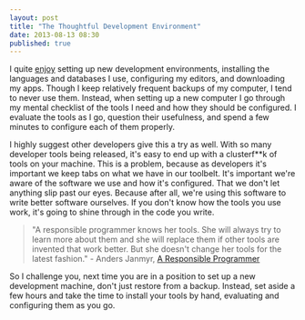 ```yaml
---
layout: post
title: "The Thoughtful Development Environment"
date: 2013-08-13 08:30
published: true
---
```


I quite [enjoy](https://twitter.com/aley/status/358438664302379011) setting up new development environments, installing the languages and databases I use, configuring my editors, and downloading my apps. Though I keep relatively frequent backups of my computer, I tend to never use them. Instead, when setting up a new computer I go through my mental checklist of the tools I need and how they should be configured. I evaluate the tools as I go, question their usefulness, and spend a few minutes to configure each of them properly.

I highly suggest other developers give this a try as well. With so many developer tools being released, it's easy to end up with a clusterf**k of tools on your machine. This is a problem, because as developers it's important we keep tabs on what we have in our toolbelt. It's important we're aware of the software we use and how it's configured. That we don't let anything slip past our eyes. Because after all, we're using this software to write better software ourselves. If you don't know how the tools you use work, it's going to shine through in the code you write.

> "A responsible programmer knows her tools. She will always try to learn more about them and she will replace them if other tools are invented that work better. But she doesn't change her tools for the latest fashion." - Anders Janmyr, [A Responsible Programmer](http://anders.janmyr.com/2013/04/a-responsible-programmer.html)

So I challenge you, next time you are in a position to set up a new development machine, don't just restore from a backup. Instead, set aside a few hours and take the time to install your tools by hand, evaluating and configuring them as you go.